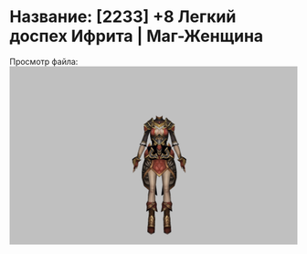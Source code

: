 # Название: [2233] +8 Легкий доспех Ифрита | Маг-Женщина

Просмотр файла:
![p050020.png](p050020.png)